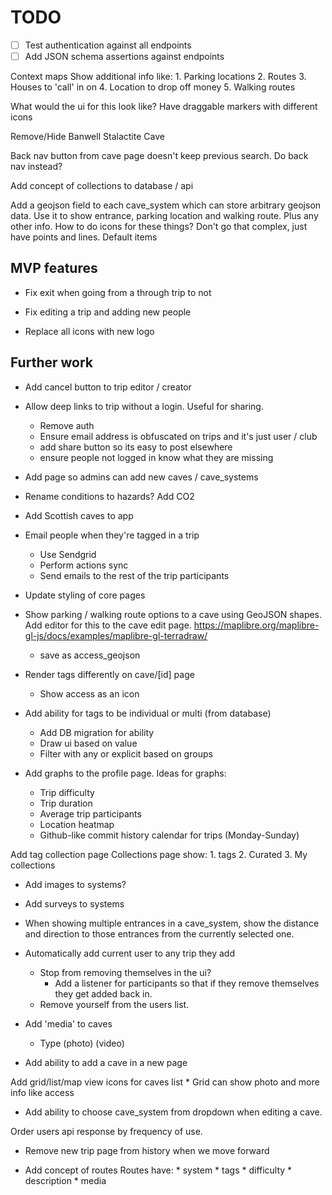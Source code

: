 # TODO
* [ ] Test authentication against all endpoints
* [ ] Add JSON schema assertions against endpoints

Context maps
    Show additional info like:
        1. Parking locations
        2. Routes
        3. Houses to 'call' in on
        4. Location to drop off money
        5. Walking routes

What would the ui for this look like?
    Have draggable markers with different icons


Remove/Hide
    Banwell Stalactite Cave

Back nav button from cave page doesn't keep previous search. Do back nav instead?

Add concept of collections to database / api

Add a geojson field to each cave_system which can store arbitrary geojson data.
    Use it to show entrance, parking location and walking route. Plus any other info.
        How to do icons for these things?
            Don't go that complex, just have points and lines. Default items

## MVP features
* Fix exit when going from a through trip to not
* Fix editing a trip and adding new people

* Replace all icons with new logo

## Further work
* Add cancel button to trip editor / creator
* Allow deep links to trip without a login. Useful for sharing.
    * Remove auth
    * Ensure email address is obfuscated on trips and it's just user / club
    * add share button so its easy to post elsewhere
    * ensure people not logged in know what they are missing
    
* Add page so admins can add new caves / cave_systems
* Rename conditions to hazards? Add CO2
* Add Scottish caves to app

* Email people when they're tagged in a trip
    * Use Sendgrid
    * Perform actions sync
    * Send emails to the rest of the trip participants
* Update styling of core pages

* Show parking / walking route options to a cave using GeoJSON shapes. Add editor for this to the cave edit page. https://maplibre.org/maplibre-gl-js/docs/examples/maplibre-gl-terradraw/
    * save as access_geojson
* Render tags differently on cave/[id] page
    * Show access as an icon
* Add ability for tags to be individual or multi (from database)
    * Add DB migration for ability
    * Draw ui based on value
    * Filter with any or explicit based on groups

* Add graphs to the profile page. Ideas for graphs:
    * Trip difficulty
    * Trip duration
    * Average trip participants
    * Location heatmap
    * Github-like commit history calendar for trips (Monday-Sunday)

Add tag collection page
    Collections page show:
        1. tags
        2. Curated
        3. My collections

* Add images to systems?
* Add surveys to systems

* When showing multiple entrances in a cave_system, show the distance and direction to those entrances from the currently selected one.

* Automatically add current user to any trip they add
    * Stop from removing themselves in the ui?
        * Add a listener for participants so that if they remove themselves they get added back in.
    * Remove yourself from the users list.

* Add 'media' to caves
    * Type
        (photo)
        (video)
* Add ability to add a cave in a new page

Add grid/list/map view icons for caves list
    * Grid can show photo and more info like access

* Add ability to choose cave_system from dropdown when editing a cave.

Order users api response by frequency of use.

* Remove new trip page from history when we move forward

* Add concept of routes
    Routes have:
        * system
        * tags
        * difficulty
        * description
        * media
